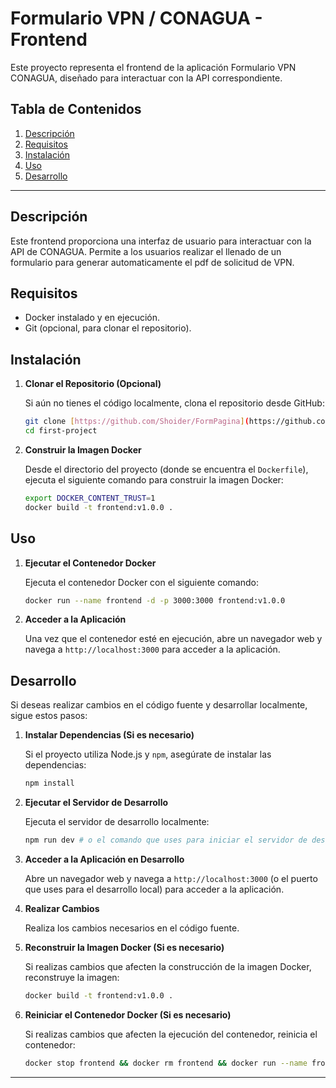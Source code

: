 # Formulario VPN / CONAGUA - Frontend

Este proyecto representa el frontend de la aplicación Formulario VPN CONAGUA, diseñado para interactuar con la API correspondiente.

## Tabla de Contenidos

1.  [Descripción](#descripcion)
2.  [Requisitos](#requisitos)
3.  [Instalación](#instalacion)
4.  [Uso](#uso)
5.  [Desarrollo](#desarrollo)

---

## Descripción

Este frontend proporciona una interfaz de usuario para interactuar con la API de CONAGUA. Permite a los usuarios realizar el llenado de un formulario para generar automaticamente el pdf de solicitud de VPN.

## Requisitos

- Docker instalado y en ejecución.
- Git (opcional, para clonar el repositorio).

## Instalación

1.  **Clonar el Repositorio (Opcional)**

    Si aún no tienes el código localmente, clona el repositorio desde GitHub:

    ```bash
    git clone [https://github.com/Shoider/FormPagina](https://github.com/Shoider/FormPagina)
    cd first-project
    ```

2.  **Construir la Imagen Docker**

    Desde el directorio del proyecto (donde se encuentra el `Dockerfile`), ejecuta el siguiente comando para construir la imagen Docker:

    ```bash
    export DOCKER_CONTENT_TRUST=1
    docker build -t frontend:v1.0.0 .
    ```

## Uso

1.  **Ejecutar el Contenedor Docker**

    Ejecuta el contenedor Docker con el siguiente comando:

    ```bash
    docker run --name frontend -d -p 3000:3000 frontend:v1.0.0
    ```

2.  **Acceder a la Aplicación**

    Una vez que el contenedor esté en ejecución, abre un navegador web y navega a `http://localhost:3000` para acceder a la aplicación.

## Desarrollo

Si deseas realizar cambios en el código fuente y desarrollar localmente, sigue estos pasos:

1.  **Instalar Dependencias (Si es necesario)**

    Si el proyecto utiliza Node.js y `npm`, asegúrate de instalar las dependencias:

    ```bash
    npm install
    ```

2.  **Ejecutar el Servidor de Desarrollo**

    Ejecuta el servidor de desarrollo localmente:

    ```bash
    npm run dev # o el comando que uses para iniciar el servidor de desarrollo
    ```

3.  **Acceder a la Aplicación en Desarrollo**

    Abre un navegador web y navega a `http://localhost:3000` (o el puerto que uses para el desarrollo local) para acceder a la aplicación.

4.  **Realizar Cambios**

    Realiza los cambios necesarios en el código fuente.

5.  **Reconstruir la Imagen Docker (Si es necesario)**

    Si realizas cambios que afecten la construcción de la imagen Docker, reconstruye la imagen:

    ```bash
    docker build -t frontend:v1.0.0 .
    ```

6.  **Reiniciar el Contenedor Docker (Si es necesario)**

    Si realizas cambios que afecten la ejecución del contenedor, reinicia el contenedor:

    ```bash
    docker stop frontend && docker rm frontend && docker run --name frontend -d -p 3000:3000 frontend:v1.0.0
    ```

---
